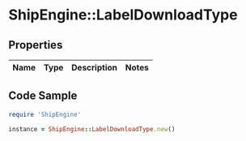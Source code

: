 # ShipEngine::LabelDownloadType

## Properties

Name | Type | Description | Notes
------------ | ------------- | ------------- | -------------

## Code Sample

```ruby
require 'ShipEngine'

instance = ShipEngine::LabelDownloadType.new()
```


